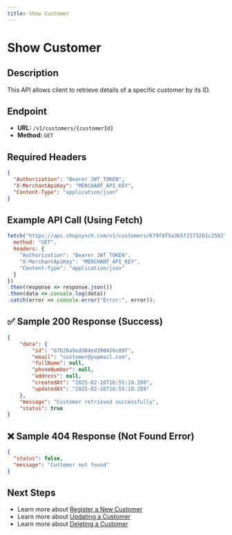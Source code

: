 ```yaml
---
title: Show Customer
---
```


# Show Customer

##  Description
This API allows client to retrieve details of a specific customer by its ID.

##  Endpoint
- **URL:** `/v1/customers/{customerId}`
- **Method:** `GET`

##  Required Headers
```json
{
  "Authorization": "Bearer JWT_TOKEN",
  "X-MerchantApiKey": "MERCHANT_API_KEY",
  "Content-Type": "application/json"
}
```

##  Example API Call (Using Fetch)
```javascript
fetch("https://api.shopsynch.com/v1/customers/679f8f5a3b5f2173201c2582", {
  method: "GET",
  headers: {
    "Authorization": "Bearer JWT_TOKEN",
    "X-MerchantApiKey": "MERCHANT_API_KEY",
    "Content-Type": "application/json"
  }
})
.then(response => response.json())
.then(data => console.log(data))
.catch(error => console.error("Error:", error));
```

## ✅ Sample 200 Response (Success)
```json
{
    "data": {
        "id": "67b20a5edd84ed390426c09f",
        "email": "customer@yopmail.com",
        "fullName": null,
        "phoneNumber": null,
        "address": null,
        "createdAt": "2025-02-16T16:55:10.289",
        "updatedAt": "2025-02-16T16:55:10.289"
    },
    "message": "Customer retrieved successfully",
    "status": true
}
```

## ❌ Sample 404 Response (Not Found Error)
```json
{
  "status": false,
  "message": "Customer not found"
}
```

##  Next Steps
- Learn more about [Register a New Customer](../authentication/customer-registration.md)
- Learn more about [Updating a Customer](./update-customer.md)
- Learn more about [Deleting a Customer](./delete-customer.md)

